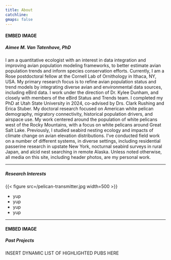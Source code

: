 ```yaml
---
title: About
catchline:
gmaps: false
---
```

#### EMBED IMAGE
##### Aimee M. Van Tatenhove, PhD

I am a quantitative ecologist with an interest in data integration and improving avian population modeling frameworks, to better estimate avian population trends and inform species conservation efforts. Currently, I am a Rose postdoctoral fellow at the Cornell Lab of Ornithology in Ithaca, NY, USA. My primary research focus is to refine avian population status and trend models by integrating diverse avian and environmental data sources, including eBird data. I work under the direction of Dr. Kylee Dunham, and closely with members of the eBird Status and Trends team. I completed my PhD at Utah State University in 2024, co-advised by Drs. Clark Rushing and Erica Stuber. My doctoral research focused on American white pelican demography, migratory connectivity, historical population drivers, and airspace use. My work centered around the population of white pelicans west of the Rocky Mountains, with a focus on white pelicans around Great Salt Lake. Previously, I studied seabird nesting ecology and impacts of climate change on avian elevation distributions. I've conducted field work on a number of different systems, in diverse settings, including residential passerine research in upstate New York, nocturnal seabird surveys in rural Japan, and alcid nest searching in remote Alaska.
Unless noted otherwise, all media on this site, including header photos, are my personal work.

___
##### Research Interests

{{< figure src=/pelican-transmitter.jpg width=500 >}}
* yup
* yup
* yup
* yup

___
#### EMBED IMAGE
##### Past Projects
INSERT DYNAMIC LIST OF HIGHLIGHTED PUBS HERE
